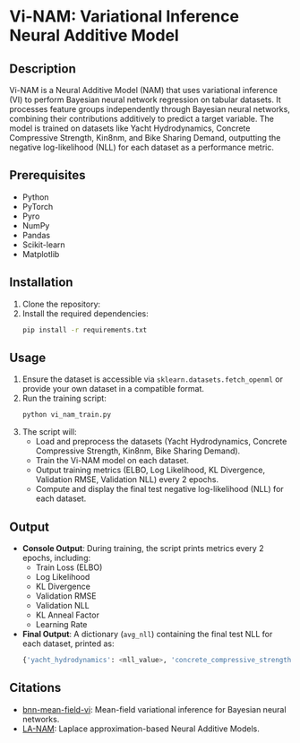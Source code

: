 # Vi-NAM: Variational Inference Neural Additive Model

## Description
Vi-NAM is a Neural Additive Model (NAM) that uses variational inference (VI) to perform Bayesian neural network regression on tabular datasets. It processes feature groups independently through Bayesian neural networks, combining their contributions additively to predict a target variable. The model is trained on datasets like Yacht Hydrodynamics, Concrete Compressive Strength, Kin8nm, and Bike Sharing Demand, outputting the negative log-likelihood (NLL) for each dataset as a performance metric.

## Prerequisites
- Python
- PyTorch
- Pyro
- NumPy
- Pandas
- Scikit-learn
- Matplotlib

## Installation
1. Clone the repository:
2. Install the required dependencies:
   ```bash
   pip install -r requirements.txt
   ```

## Usage
1. Ensure the dataset is accessible via `sklearn.datasets.fetch_openml` or provide your own dataset in a compatible format.
2. Run the training script:
   ```bash
   python vi_nam_train.py
   ```
3. The script will:
   - Load and preprocess the datasets (Yacht Hydrodynamics, Concrete Compressive Strength, Kin8nm, Bike Sharing Demand).
   - Train the Vi-NAM model on each dataset.
   - Output training metrics (ELBO, Log Likelihood, KL Divergence, Validation RMSE, Validation NLL) every 2 epochs.
   - Compute and display the final test negative log-likelihood (NLL) for each dataset.

## Output
- **Console Output**: During training, the script prints metrics every 2 epochs, including:
  - Train Loss (ELBO)
  - Log Likelihood
  - KL Divergence
  - Validation RMSE
  - Validation NLL
  - KL Anneal Factor
  - Learning Rate
- **Final Output**: A dictionary (`avg_nll`) containing the final test NLL for each dataset, printed as:
  ```python
  {'yacht_hydrodynamics': <nll_value>, 'concrete_compressive_strength': <nll_value>, 'kin8nm': <nll_value>, 'Bike_Sharing_Demand': <nll_value>}
  ```
## Citations

- [bnn-mean-field-vi](https://github.com/Sheev13/bnn-mean-field-vi.git): Mean-field variational inference for Bayesian neural networks.
- [LA-NAM](https://github.com/fortuinlab/LA-NAM.git): Laplace approximation-based Neural Additive Models.
